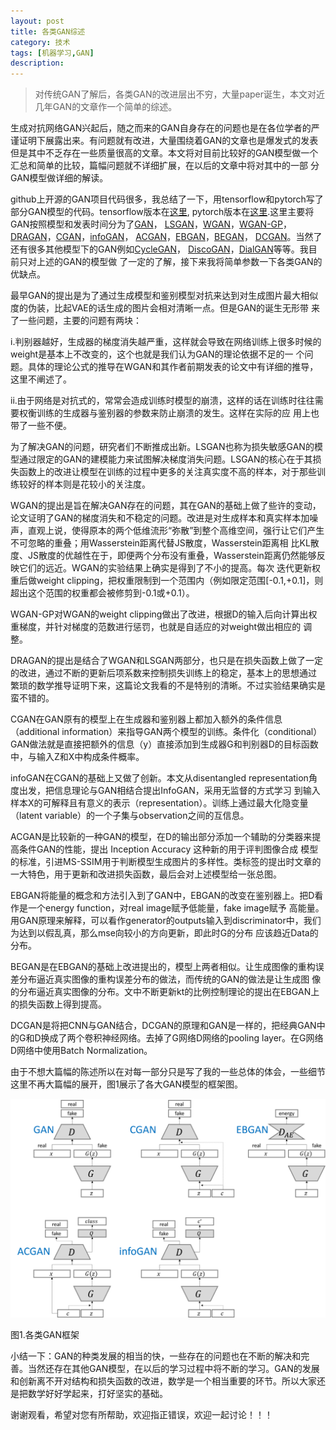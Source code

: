 ```yaml
---
layout: post
title: 各类GAN综述
category: 技术
tags: [机器学习,GAN]
description: 
---
```


>对传统GAN了解后，各类GAN的改进层出不穷，大量paper诞生，本文对近几年GAN的文章作一个简单的综述。

生成对抗网络GAN兴起后，随之而来的GAN自身存在的问题也是在各位学者的严谨证明下展露出来。有问题就有改进，大量围绕着GAN的文章也是爆发式的发表
但是其中不乏存在一些质量很高的文章。本文将对目前比较好的GAN模型做一个汇总和简单的比较，篇幅问题就不详细扩展，在以后的文章中将对其中的一部
分GAN模型做详细的解读。

github上开源的GAN项目代码很多，我总结了一下，用tensorflow和pytorch写了部分GAN模型的代码。tensorflow版本在[这里](https://github.com/TwistedW/tensorflow-GANs),
pytorch版本在[这里](https://github.com/TwistedW/pytorch-GANs).这里主要将GAN按照模型和发表时间分为了[GAN](https://arxiv.org/abs/1406.2661)，
[LSGAN](https://arxiv.org/abs/1611.04076)，[WGAN](https://arxiv.org/abs/1701.07875)，[WGAN-GP](https://arxiv.org/abs/1704.00028)，
[DRAGAN](https://arxiv.org/abs/1705.07215)，[CGAN](https://arxiv.org/abs/1411.1784)，[infoGAN](https://arxiv.org/abs/1606.03657)，
[ACGAN](https://arxiv.org/abs/1610.09585)，[EBGAN](https://arxiv.org/abs/1609.03126)，[BEGAN](https://arxiv.org/abs/1702.08431)，
[DCGAN](https://arxiv.org/abs/1511.06434)。当然了还有很多其他模型下的GAN例如[CycleGAN](https://arxiv.org/abs/1703.10593)，
[DiscoGAN](https://arxiv.org/abs/1703.05192)，[DialGAN](https://arxiv.org/abs/1704.02510v1)等等。我目前只对上述的GAN的模型做
了一定的了解，接下来我将简单参数一下各类GAN的优缺点。

最早GAN的提出是为了通过生成模型和鉴别模型对抗来达到对生成图片最大相似度的伪装，比起VAE的话生成的图片会相对清晰一点。但是GAN的诞生无形带
来了一些问题，主要的问题有两块：

i.判别器越好，生成器的梯度消失越严重，这样就会导致在网络训练上很多时候的weight是基本上不改变的，这个也就是我们认为GAN的理论依据不足的一
个问题。具体的理论公式的推导在WGAN和其作者前期发表的论文中有详细的推导，这里不阐述了。

ii.由于网络是对抗式的，常常会造成训练时模型的崩溃，这样的话在训练时往往需要权衡训练的生成器与鉴别器的参数来防止崩溃的发生。这样在实际的应
用上也带了一些不便。

为了解决GAN的问题，研究者们不断推成出新。LSGAN也称为损失敏感GAN的模型通过限定的GAN的建模能力来试图解决梯度消失问题。LSGAN的核心在于其损
失函数上的改进让模型在训练的过程中更多的关注真实度不高的样本，对于那些训练较好的样本则是花较小的关注度。

WGAN的提出是旨在解决GAN存在的问题，其在GAN的基础上做了些许的变动，论文证明了GAN的梯度消失和不稳定的问题。改进是对生成样本和真实样本加噪
声，直观上说，使得原本的两个低维流形“弥散”到整个高维空间，强行让它们产生不可忽略的重叠；用Wasserstein距离代替JS散度，Wasserstein距离相
比KL散度、JS散度的优越性在于，即便两个分布没有重叠，Wasserstein距离仍然能够反映它们的远近。WGAN的实验结果上确实是得到了不小的提高。每次
迭代更新权重后做weight clipping，把权重限制到一个范围内（例如限定范围[-0.1,+0.1]，则超出这个范围的权重都会被修剪到-0.1或+0.1）。

WGAN-GP对WGAN的weight clipping做出了改进，根据D的输入后向计算出权重梯度，并针对梯度的范数进行惩罚，也就是自适应的对weight做出相应的
调整。

DRAGAN的提出是结合了WGAN和LSGAN两部分，也只是在损失函数上做了一定的改进，通过不断的更新后项系数来控制损失训练上的稳定，基本上的思想通过
繁琐的数学推导证明下来，这篇论文我看的不是特别的清晰。不过实验结果确实是蛮不错的。

CGAN在GAN原有的模型上在生成器和鉴别器上都加入额外的条件信息（additional information）来指导GAN两个模型的训练。条件化（conditional）
GAN做法就是直接把额外的信息（y）直接添加到生成器G和判别器D的目标函数中，与输入Z和X中构成条件概率。

infoGAN在CGAN的基础上又做了创新。本文从disentangled representation角度出发，把信息理论与GAN相结合提出InfoGAN，采用无监督的方式学习
到输入样本X的可解释且有意义的表示（representation）。训练上通过最大化隐变量（latent variable）的一个子集与observation之间的互信息。

ACGAN是比较新的一种GAN的模型，在D的输出部分添加一个辅助的分类器来提高条件GAN的性能，提出 Inception Accuracy 这种新的用于评判图像合成
模型的标准，引进MS-SSIM用于判断模型生成图片的多样性。类标签的提出时文章的一大特色，用于更新和改进损失函数，最后会对上述模型给一张总图。

EBGAN将能量的概念和方法引入到了GAN中，EBGAN的改变在鉴别器上。把D看作是一个energy function，对real image赋予低能量，fake image赋予
高能量。用GAN原理来解释，可以看作generator的outputs输入到discriminator中，我们为达到以假乱真，那么mse向较小的方向更新，即此时G的分布
应该趋近Data的分布。

BEGAN是在EBGAN的基础上改进提出的，模型上两者相似。让生成图像的重构误差分布逼近真实图像的重构误差分布的做法，而传统的GAN的做法是让生成图
像的分布逼近真实图像的分布。文中不断更新kt的比例控制理论的提出在EBGAN上的损失函数上得到提高。

DCGAN是将把CNN与GAN结合，DCGAN的原理和GAN是一样的，把经典GAN中的G和D换成了两个卷积神经网络。去掉了G网络D网络的pooling layer。在G网络
D网络中使用Batch Normalization。

由于不想大篇幅的陈述所以在对每一部分只是写了我的一些总体的体会，一些细节这里不再大篇幅的展开，图1展示了各大GAN模型的框架图。

![](/assets/img/GAN/VarGAN.png)

图1.各类GAN框架

小结一下：GAN的种类发展的相当的快，一些存在的问题也在不断的解决和完善。当然还存在其他GAN模型，在以后的学习过程中将不断的学习。GAN的发展
和创新离不开对结构和损失函数的改进，数学是一个相当重要的环节。所以大家还是把数学好好学起来，打好坚实的基础。

谢谢观看，希望对您有所帮助，欢迎指正错误，欢迎一起讨论！！！